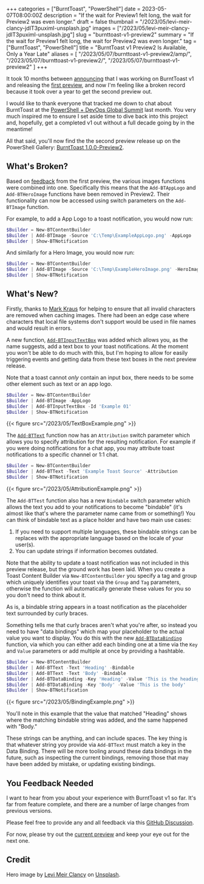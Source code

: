 +++
categories = ["BurntToast", "PowerShell"]
date = 2023-05-07T08:00:00Z
description = "If the wait for Preview1 felt long, the wait for Preview2 was even longer."
draft = false
thumbnail = "/2023/05/levi-meir-clancy-jdIT3puximI-unsplash.jpg"
images = ["/2023/05/levi-meir-clancy-jdIT3puximI-unsplash.jpg"]
slug = "burnttoast-v1-preview2"
summary = "If the wait for Preview1 felt long, the wait for Preview2 was even longer."
tag = ["BurntToast", "PowerShell"]
title = "BurntToast v1 Preview2 Is Available, Only a Year Late"
aliases = [
    "/2023/05/07/burnttoast-v1-preview2/amp/",
    "/2023/05/07/burnttoast-v1-preview2/",
    "/2023/05/07/burnttoast-v1-preview2"
]
+++

It took 10 months between [announcing](https://toastit.dev/2021/04/20/road-to-burnttoast-v1-1/) that I was working on BurntToast v1 and releasing the [first preview](https://toastit.dev/2022/02/12/finally-introducing-the-first-preview-of-burnttoast-v1/), and now I'm feeling like a broken record because it took over a year to get the second preview out.

I would like to thank everyone that tracked me down to chat about BurntToast at the [PowerShell + DevOps Global Summit](https://powershellsummit.org/) last month. You very much inspired me to ensure I set aside time to dive back into this project and, hopefully, get a completed v1 out without a full decade going by in the meantime!

All that said, you'll now find the the second preview release up on the PowerShell Gallery: [BurntToast 1.0.0-Preview2](https://www.powershellgallery.com/packages/BurntToast/1.0.0-Preview2).

## What's Broken?

Based on [feedback](https://github.com/Windos/BurntToast/discussions/192) from the first preview, the various images functions were combined into one. Specifically this means that the `Add-BTAppLogo` and `Add-BTHeroImage` functions have been removed in Preview2. Their functionality can now be accessed using switch parameters on the `Add-BTImage` function.

For example, to add a App Logo to a toast notification, you would now run:

```powershell
$Builder = New-BTContentBuilder
$Builder | Add-BTImage -Source 'C:\Temp\ExampleAppLogo.png' -AppLogo
$Builder | Show-BTNotification
```

And similarly for a Hero Image, you would now run:

```powershell
$Builder = New-BTContentBuilder
$Builder | Add-BTImage -Source 'C:\Temp\ExampleHeroImage.png' -HeroImage
$Builder | Show-BTNotification
```

## What's New?

Firstly, thanks to [Mark Kraus](https://techhub.social/@markekraus) for helping to ensure that all invalid characters are removed when caching images. There had been an edge case where characters that local file systems don't support would be used in file names and would result in errors.

A new function, [`Add-BTInputTextBox`](https://docs.toastit.dev/commands/add-btinputtextbox) was added which allows you, as the name suggests, add a text box to your toast notifications. At the moment you won't be able to do much with this, but I'm hoping to allow for easily triggering events and getting data from these text boxes in the next preview release.

Note that a toast cannot _only_ contain an input box, there needs to be some other element such as text or an app logo.

```powershell
$Builder = New-BTContentBuilder
$Builder | Add-BTImage -AppLogo
$Builder | Add-BTInputTextBox -Id 'Example 01'
$Builder | Show-BTNotification
```

{{< figure src="/2023/05/TextBoxExample.png" >}}

The [`Add-BTText`](https://docs.toastit.dev/commands/add-bttext) function now has an `Attribution` switch parameter which allows you to specify attribution for the resulting notification. For example if you were doing notifications for a chat app, you may attribute toast notifications to a specific channel or 1:1 chat.

```powershell
$Builder = New-BTContentBuilder
$Builder | Add-BTText -Text 'Example Toast Source' -Attribution
$Builder | Show-BTNotification
```

{{< figure src="/2023/05/AttributionExample.png" >}}

The `Add-BTTest` function also has a new `Bindable` switch parameter which allows the text you add to your notifications to become "bindable" (it's almost like that's where the parameter name came from or something!) You can think of bindable text as a place holder and have two main use cases:

1. If you need to support multiple languages, these bindable strings can be replaces with the appropriate language based on the locale of your user(s).
1. You can update strings if information becomes outdated.

Note that the ability to update a toast notification was not included in this preview release, but the ground work has been laid. When you create a Toast Content Builder via `New-BTContentBuilder` you specify a tag and group which uniquely identifies your toast via the `Group` and `Tag` parameters, otherwise the function will automatically generate these values for you so you don't need to think about it.

As is, a bindable string appears in a toast notification as the placeholder text surrounded by curly braces.

Something tells me that curly braces aren't what you're after, so instead you need to have "data bindings" which map your placeholder to the actual value you want to display. You do this with the new [`Add-BTDataBinding`](https://docs.toastit.dev/commands/add-btdatabinding) function, via which you can either add each binding one at a time via the `Key` and `Value` parameters or add multiple at once by providing a hashtable.

```powershell
$Builder = New-BTContentBuilder
$Builder | Add-BTText -Text 'Heading' -Bindable
$Builder | Add-BTText -Text 'Body' -Bindable
$Builder | Add-BTDataBinding -Key 'Heading' -Value 'This is the heading'
$Builder | Add-BTDataBinding -Key 'Body' -Value 'This is the body'
$Builder | Show-BTNotification
```

{{< figure src="/2023/05/BindingExample.png" >}}

You'll note in this example that the value that matched "Heading" shows where the matching bindable string was added, and the same happened with "Body."

These strings can be anything, and can include spaces. The key thing is that whatever string yoy provide via `Add-BTText` must match a key in the Data Binding. There will be more tooling around these data bindings in the future, such as inspecting the current bindings, removing those that may have been added by mistake, or updating existing bindings.

## You Feedback Needed

I want to hear from you about your experience with BurntToast v1 so far. It's far from feature complete, and there are a number of large changes from previous versions.

Please feel free to provide any and all feedback via this [GitHub Discussion](https://github.com/Windos/BurntToast/discussions/218).

For now, please try out the [current preview](https://www.powershellgallery.com/packages/BurntToast/1.0.0-Preview2) and keep your eye out for the next one.

## Credit

Hero image by [Levi Meir Clancy](https://unsplash.com/@levimeirclancy) on [Unsplash](https://unsplash.com/photos/jdIT3puximI).

